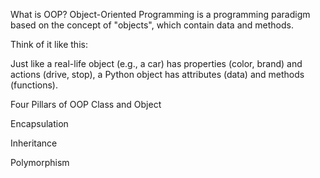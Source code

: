 What is OOP?
Object-Oriented Programming is a programming paradigm based on the concept of "objects", which contain data and methods.

Think of it like this:

Just like a real-life object (e.g., a car) has properties (color, brand) and actions (drive, stop), a Python object has attributes (data) and methods (functions).

 Four Pillars of OOP
Class and Object

Encapsulation

Inheritance

Polymorphism
